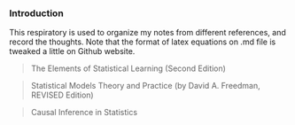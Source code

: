 ### Introduction
This respiratory is used to organize my notes from different references, and record the thoughts. Note that the format of latex equations on .md file is tweaked a little on Github website.

> The Elements of Statistical Learning (Second Edition)

> Statistical Models Theory and Practice (by David A. Freedman, REVISED Edition)

> Causal Inference in Statistics
